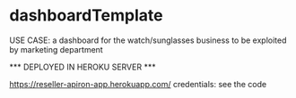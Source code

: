 # dashboardTemplate
USE CASE: a dashboard for the watch/sunglasses business to be exploited by marketing department

*** DEPLOYED IN HEROKU SERVER ***

https://reseller-apiron-app.herokuapp.com/
credentials: see the code
